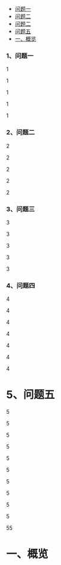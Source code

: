 
* [ 问题一 ](###1问题一)
* [ 问题二 ](#2问题二)
* [ 问题二 ](#2、问题二)
* [ 问题五 ](#5问题五)
* [一、概览](#一概览)



### 1、问题一

1

1

1

1

1

### 2、问题二

2

2

2

2

2

### 3、问题三

3

3

3

3

3

### 4、问题四

4

4

4

4



4

4

4

# 5、问题五

5

5

5

5

5

5

5

5

5



5

55



# 一、概览